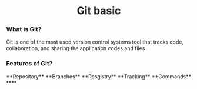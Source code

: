 <h1 align="center">Git basic</h1>

<h3 align="left">What is Git?</h3>
<p>Git is one of the most used version control systems tool that tracks code, collaboration, and sharing the application codes and files. </p>

<h3 align="left">Features of Git?</h3>
 **Repository**
**Branches**
**Resgistry**
**Tracking**
**Commands**
****
